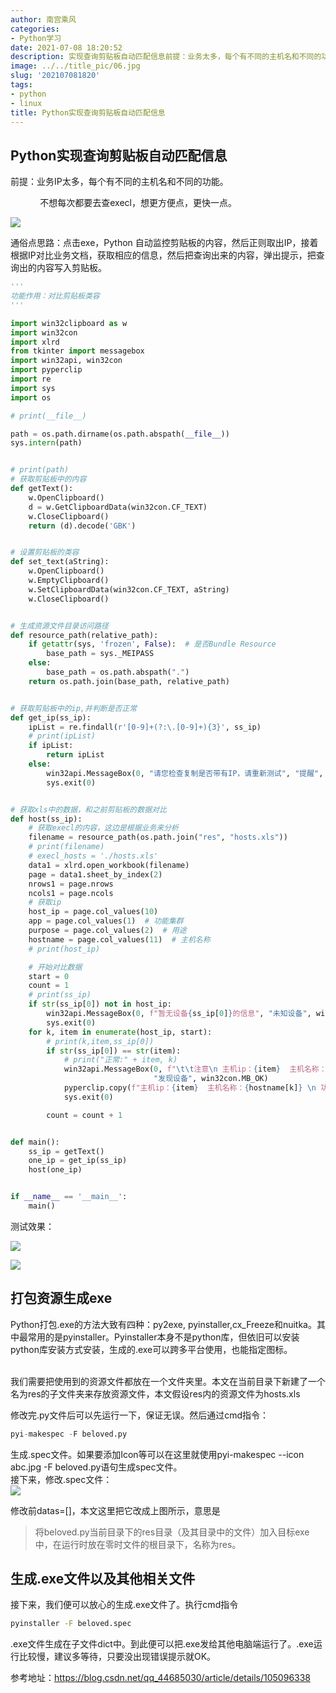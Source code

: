 ```yaml
---
author: 南宫乘风
categories:
- Python学习
date: 2021-07-08 18:20:52
description: 实现查询剪贴板自动匹配信息前提：业务太多，每个有不同的主机名和不同的功能。不想每次都要去查，想更方便点，更快一点。通俗点思路：点击，自动监控剪贴板的内容，然后正则取出，接着根据对比业务文档，获取相应的。。。。。。。
image: ../../title_pic/06.jpg
slug: '202107081820'
tags:
- python
- linux
title: Python实现查询剪贴板自动匹配信息
---
```


<!--more-->

## Python实现查询剪贴板自动匹配信息

前提：业务IP太多，每个有不同的主机名和不同的功能。

            不想每次都要去查execl，想更方便点，更快一点。

![](../../image/20210708181301587.png)

通俗点思路：点击exe，Python 自动监控剪贴板的内容，然后正则取出IP，接着根据IP对比业务文档，获取相应的信息，然后把查询出来的内容，弹出提示，把查询出的内容写入剪贴板。

```python
'''
功能作用：对比剪贴板类容
'''

import win32clipboard as w
import win32con
import xlrd
from tkinter import messagebox
import win32api, win32con
import pyperclip
import re
import sys
import os

# print(__file__)

path = os.path.dirname(os.path.abspath(__file__))
sys.intern(path)


# print(path)
# 获取剪贴板中的内容
def getText():
    w.OpenClipboard()
    d = w.GetClipboardData(win32con.CF_TEXT)
    w.CloseClipboard()
    return (d).decode('GBK')


# 设置剪贴板的类容
def set_text(aString):
    w.OpenClipboard()
    w.EmptyClipboard()
    w.SetClipboardData(win32con.CF_TEXT, aString)
    w.CloseClipboard()


# 生成资源文件目录访问路径
def resource_path(relative_path):
    if getattr(sys, 'frozen', False):  # 是否Bundle Resource
        base_path = sys._MEIPASS
    else:
        base_path = os.path.abspath(".")
    return os.path.join(base_path, relative_path)


# 获取剪贴板中的ip,并判断是否正常
def get_ip(ss_ip):
    ipList = re.findall(r'[0-9]+(?:\.[0-9]+){3}', ss_ip)
    # print(ipList)
    if ipList:
        return ipList
    else:
        win32api.MessageBox(0, "请您检查复制是否带有IP，请重新测试", "提醒", win32con.MB_OK)
        sys.exit(0)


# 获取xls中的数据，和之前剪贴板的数据对比
def host(ss_ip):
    # 获取execl的内容，这边是根据业务来分析
    filename = resource_path(os.path.join("res", "hosts.xls"))
    # print(filename)
    # execl_hosts = './hosts.xls'
    data1 = xlrd.open_workbook(filename)
    page = data1.sheet_by_index(2)
    nrows1 = page.nrows
    ncols1 = page.ncols
    # 获取ip
    host_ip = page.col_values(10)
    app = page.col_values(1)  # 功能集群
    purpose = page.col_values(2)  # 用途
    hostname = page.col_values(11)  # 主机名称
    # print(host_ip)

    # 开始对比数据
    start = 0
    count = 1
    # print(ss_ip)
    if str(ss_ip[0]) not in host_ip:
        win32api.MessageBox(0, f"暂无设备{ss_ip[0]}的信息", "未知设备", win32con.MB_OK)
        sys.exit(0)
    for k, item in enumerate(host_ip, start):
        # print(k,item,ss_ip[0])
        if str(ss_ip[0]) == str(item):
            # print("正常:" + item, k)
            win32api.MessageBox(0, f"\t\t注意\n 主机ip：{item}  主机名称：{hostname[k]} \n 功能集群：{app[k]}  主机用途：{purpose[k]}",
                                "发现设备", win32con.MB_OK)
            pyperclip.copy(f"主机ip：{item}  主机名称：{hostname[k]} \n 功能集群：{app[k]}  主机用途：{purpose[k]}")
            sys.exit(0)

        count = count + 1


def main():
    ss_ip = getText()
    one_ip = get_ip(ss_ip)
    host(one_ip)


if __name__ == '__main__':
    main()
```

测试效果：

![](../../image/20210708181412458.png)

![](../../image/20210708181431902.png)

## 打包资源生成exe

Python打包.exe的方法大致有四种：py2exe, pyinstaller,cx\_Freeze和nuitka。其中最常用的是pyinstaller。Pyinstaller本身不是python库，但依旧可以安装python库安装方式安装，生成的.exe可以跨多平台使用，也能指定图标。  
 

我们需要把使用到的资源文件都放在一个文件夹里。本文在当前目录下新建了一个名为res的子文件夹来存放资源文件，本文假设res内的资源文件为hosts.xls

修改完.py文件后可以先运行一下，保证无误。然后通过cmd指令：

```python
pyi-makespec -F beloved.py
```

  
生成.spec文件。如果要添加Icon等可以在这里就使用pyi-makespec \--icon abc.jpg \-F beloved.py语句生成spec文件。  
接下来，修改.spec文件：  
![](../../image/2020032516311779.jpg)

修改前datas=\[\]，本文这里把它改成上图所示，意思是

> 将beloved.py当前目录下的res目录（及其目录中的文件）加入目标exe中，在运行时放在零时文件的根目录下，名称为res。

## 生成.exe文件以及其他相关文件

接下来，我们便可以放心的生成.exe文件了。执行cmd指令

```bash
pyinstaller -F beloved.spec
```

.exe文件生成在子文件dict中。到此便可以把.exe发给其他电脑端运行了。.exe运行比较慢，建议多等待，只要没出现错误提示就OK。

参考地址：<https://blog.csdn.net/qq_44685030/article/details/105096338>